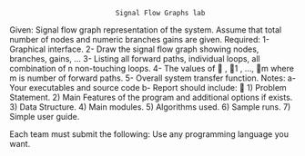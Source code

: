                               Signal Flow Graphs lab

Given:
    Signal flow graph representation of the system. Assume that total number of nodes and numeric branches gains are given.
Required:
    1- Graphical interface.
    2- Draw the signal flow graph showing nodes, branches, gains, …
    3- Listing all forward paths, individual loops, all combination of n non-touching loops.
    4- The values of  , 1 , …, m where m is number of forward paths.
    5- Overall system transfer function.
Notes:
    a- Your executables and source code
    b- Report should include: 
        1) Problem Statement.
        2) Main Features of the program and additional options if exists.
        3) Data Structure.
        4) Main modules.
        5) Algorithms used.
        6) Sample runs.
        7) Simple user guide.

Each team must submit the following:
 Use any programming language you want.


